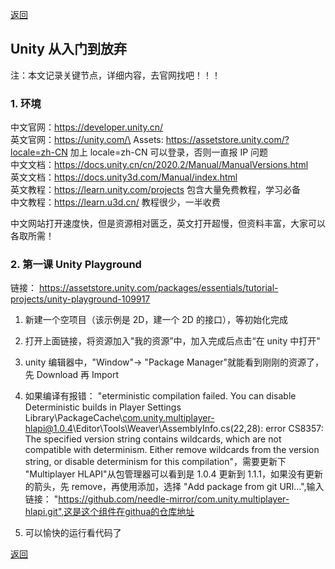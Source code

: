 [返回](../../README.md)

## Unity 从入门到放弃

注：本文记录关键节点，详细内容，去官网找吧！！！

### 1. 环境

中文官网：https://developer.unity.cn/ \
英文官网：https://unity.com/\
Assets: https://assetstore.unity.com/?locale=zh-CN 加上 locale=zh-CN 可以登录，否则一直报 IP 问题 \
中文文档：https://docs.unity.cn/cn/2020.2/Manual/ManualVersions.html \
英文文档：https://docs.unity3d.com/Manual/index.html \
英文教程：https://learn.unity.com/projects 包含大量免费教程，学习必备 \
中文教程：https://learn.u3d.cn/ 教程很少，一半收费

中文网站打开速度快，但是资源相对匮乏，英文打开超慢，但资料丰富，大家可以各取所需！

### 2. 第一课 Unity Playground

链接： https://assetstore.unity.com/packages/essentials/tutorial-projects/unity-playground-109917

1. 新建一个空项目（该示例是 2D，建一个 2D 的接口），等初始化完成

2. 打开上面链接，将资源加入"我的资源”中，加入完成后点击“在 unity 中打开"

3. unity 编辑器中，"Window"-> "Package Manager"就能看到刚刚的资源了，先 Download 再 Import

4. 如果编译有报错： "eterministic compilation failed. You can disable Deterministic builds in Player Settings
   Library\PackageCache\com.unity.multiplayer-hlapi@1.0.4\Editor\Tools\Weaver\AssemblyInfo.cs(22,28): error CS8357: The specified version string contains wildcards, which are not compatible with determinism. Either remove wildcards from the version string, or disable determinism for this compilation"，需要更新下 "Multiplayer HLAPI"从包管理器可以看到是 1.0.4 更新到 1.1.1，如果没有更新的箭头，先 remove，再使用添加，选择 "Add package from git URl...",输入链接： "https://github.com/needle-mirror/com.unity.multiplayer-hlapi.git",这是这个组件在githua的仓库地址

5. 可以愉快的运行看代码了

[返回](../../README.md)
